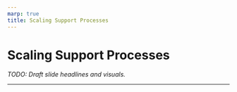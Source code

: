 ```yaml
---
marp: true
title: Scaling Support Processes
---
```


# Scaling Support Processes
*TODO: Draft slide headlines and visuals.*

---
<!-- TODO: Plan guidance on evolving help desks, knowledge bases and ITSM tooling choices. -->

